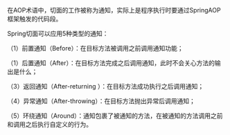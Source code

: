 在AOP术语中，切面的工作被称为通知，实际上是程序执行时要通过SpringAOP框架触发的代码段。

Spring切面可以应用5种类型的通知：

（1）前置通知（Before）：在目标方法被调用之前调用通知功能；

（1）后置通知（After）：在目标方法完成之后调用通知，此时不会关心方法的输出是什么；

（3）返回通知（After-returning ）：在目标方法成功执行之后调用通知；

（4）异常通知（After-throwing）：在目标方法抛出异常后调用通知；

（5）环绕通知（Around）：通知包裹了被通知的方法，在被通知的方法调用之前和调用之后执行自定义的行为。

